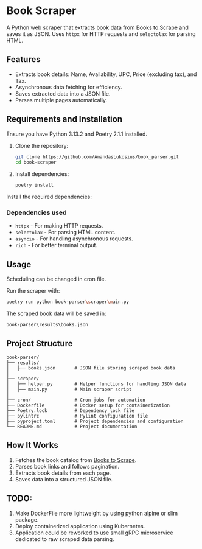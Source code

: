 # Book Scraper

A Python web scraper that extracts book data from [Books to Scrape](https://books.toscrape.com/) and saves it as JSON. Uses `httpx` for HTTP requests and `selectolax` for parsing HTML.

## Features
- Extracts book details: Name, Availability, UPC, Price (excluding tax), and Tax.
- Asynchronous data fetching for efficiency.
- Saves extracted data into a JSON file.
- Parses multiple pages automatically.

## Requirements and Installation

Ensure you have Python 3.13.2 and Poetry 2.1.1 installed. 

1. Clone the repository:
   ```sh
   git clone https://github.com/AmandasLukosius/book_parser.git
   cd book-scraper
   ```

2. Install dependencies:
   ```sh
   poetry install
   ```

Install the required dependencies:

### Dependencies used
- `httpx` - For making HTTP requests.
- `selectolax` - For parsing HTML content.
- `asyncio` - For handling asynchronous requests.
- `rich` - For better terminal output.

## Usage

Scheduling can be changed in cron file.

Run the scraper with:
```sh
poetry run python book-parser\scraper\main.py
```

The scraped book data will be saved in:
```
book-parser\results\books.json
```

## Project Structure
```
book-parser/
├── results/
│   ├── books.json       # JSON file storing scraped book data
│
├── scraper/
│   ├── helper.py        # Helper functions for handling JSON data
│   ├── main.py          # Main scraper script
│
├── cron/                # Cron jobs for automation
├── Dockerfile           # Docker setup for containerization
├── Poetry.lock          # Dependency lock file
├── pylintrc             # Pylint configuration file
├── pyproject.toml       # Project dependencies and configuration
└── README.md            # Project documentation
```

## How It Works
1. Fetches the book catalog from [Books to Scrape](https://books.toscrape.com/).
2. Parses book links and follows pagination.
3. Extracts book details from each page.
4. Saves data into a structured JSON file.

## TODO:
1. Make DockerFile more lightweight by using python alpine or slim package.
2. Deploy containerized application using Kubernetes.
3. Application could be reworked to use small gRPC microservice dedicated to raw scraped data parsing.
